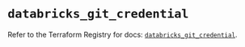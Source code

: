 # `databricks_git_credential`

Refer to the Terraform Registry for docs: [`databricks_git_credential`](https://registry.terraform.io/providers/databricks/databricks/1.72.0/docs/resources/git_credential).
